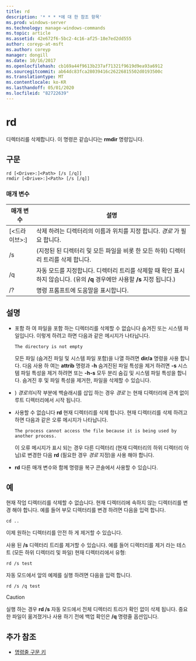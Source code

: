 ```yaml
---
title: rd
description: '* * * *에 대 한 참조 항목'
ms.prod: windows-server
ms.technology: manage-windows-commands
ms.topic: article
ms.assetid: 42e672f6-5bc2-4c16-af25-18e7ed2dd555
author: coreyp-at-msft
ms.author: coreyp
manager: dongill
ms.date: 10/16/2017
ms.openlocfilehash: cb169a44f9613b237af71321f9619d9ea93a6912
ms.sourcegitcommit: ab64dc83fca28039416c26226815502d0193500c
ms.translationtype: MT
ms.contentlocale: ko-KR
ms.lasthandoff: 05/01/2020
ms.locfileid: "82722639"
---
```

# <a name="rd"></a>rd



디렉터리를 삭제합니다. 이 명령은 같습니다는 **rmdir** 명령입니다.



## <a name="syntax"></a>구문

```
rd [<Drive>:]<Path> [/s [/q]]
rmdir [<Drive>:]<Path> [/s [/q]]
```

### <a name="parameters"></a>매개 변수

|     매개 변수     |                                                                 설명                                                                  |
|-------------------|----------------------------------------------------------------------------------------------------------------------------------------------|
| [\<드라이브>:]<Path> |                      삭제 하려는 디렉터리의 이름과 위치를 지정 합니다. *경로* 가 필요 합니다.                       |
|        /s         |                     (지정된 된 디렉터리 및 모든 파일을 비롯 한 모든 하위) 디렉터리 트리를 삭제 합니다.                      |
|        /q         | 자동 모드를 지정합니다. 디렉터리 트리를 삭제할 때 확인 표시 하지 않습니다. (유의 **/q** 경우에만 사용할 **/s** 지정 됩니다.) |
|        /?         |                                                     명령 프롬프트에 도움말을 표시합니다.                                                     |

## <a name="remarks"></a>설명

-   포함 하 여 파일을 포함 하는 디렉터리를 삭제할 수 없습니다 숨겨진 또는 시스템 파일입니다. 이렇게 하려고 하면 다음과 같은 메시지가 나타납니다.

    `The directory is not empty`

    모든 파일 (숨겨진 파일 및 시스템 파일 포함)을 나열 하려면 **dir/a** 명령을 사용 합니다. 다음 사용 하 여는 **attrib** 명령과 **-h** 숨겨진된 파일 특성을 제거 하려면 **-s** 시스템 파일 특성을 제거 하려면 또는 **-h-s** 모두 분리 숨김 및 시스템 파일 특성을 합니다. 숨겨진 후 및 파일 특성을 제거한, 파일을 삭제할 수 있습니다.
-   \) *경로의*시작 부분에 백슬래시를 삽입 하는 경우 *경로* 는 현재 디렉터리에 관계 없이 루트 디렉터리에서 시작 됩니다.
-   사용할 수 없습니다 **rd** 현재 디렉터리를 삭제 합니다. 현재 디렉터리를 삭제 하려고 하면 다음과 같은 오류 메시지가 나타납니다.

    `The process cannot access the file because it is being used by another process.`

    이 오류 메시지가 표시 되는 경우 다른 디렉터리 (현재 디렉터리의 하위 디렉터리 아님)로 변경한 다음 **rd** (필요한 경우 *경로* 지정)을 사용 해야 합니다.
-   **rd** 다른 매개 변수와 함께 명령을 복구 콘솔에서 사용할 수 있습니다.

## <a name="examples"></a>예

현재 작업 디렉터리를 삭제할 수 없습니다. 현재 디렉터리에 속하지 않는 디렉터리를 변경 해야 합니다. 예를 들어 부모 디렉터리를 변경 하려면 다음을 입력 합니다.
```
cd ..
```
이제 원하는 디렉터리를 안전 하 게 제거할 수 있습니다.

사용 된 **/s** 디렉터리 트리를 제거할 수 있습니다. 예를 들어 디렉터리를 제거 라는 테스트 (모든 하위 디렉터리 및 파일) 현재 디렉터리에서 유형:
```
rd /s test
```
자동 모드에서 앞의 예제를 실행 하려면 다음을 입력 합니다.
```
rd /s /q test
```

> [!CAUTION]
> 실행 하는 경우 **rd /s** 자동 모드에서 전체 디렉터리 트리가 확인 없이 삭제 됩니다. 중요 한 파일이 옮겨졌거나 사용 하기 전에 백업 확인은 **/q** 명령줄 옵션입니다.

## <a name="additional-references"></a>추가 참조

- [명령줄 구문 키](command-line-syntax-key.md)
